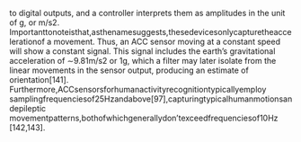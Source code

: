 to digital outputs, and a controller interprets them as amplitudes in the unit of g, or m/s2.
Importanttonoteisthat,asthenamesuggests,thesedevicesonlycapturetheaccelerationof
a movement. Thus, an ACC sensor moving at a constant speed will show a constant signal.
This signal includes the earth’s gravitational acceleration of ∼9.81m/s2 or 1g, which a filter
may later isolate from the linear movements in the sensor output, producing an estimate of
orientation[141]. Furthermore,ACCsensorsforhumanactivityrecognitiontypicallyemploy
samplingfrequenciesof25Hzandabove[97],capturingtypicalhumanmotionsandepileptic
movementpatterns,bothofwhichgenerallydon’texceedfrequenciesof10Hz [142,143].